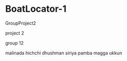 # BoatLocator-1
GroupProject2

project 2

group 12

malinada hichchi dhushman siriya pamba magga ukkun
